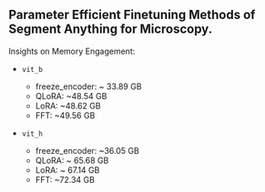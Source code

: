 ## Parameter Efficient Finetuning Methods of Segment Anything for Microscopy.

Insights on Memory Engagement:
- `vit_b`
    - freeze_encoder: ~ 33.89 GB
    - QLoRA: ~48.54 GB
    - LoRA: ~48.62 GB
    - FFT: ~49.56 GB

- `vit_h`
    - freeze_encoder: ~36.05 GB
    - QLoRA: ~ 65.68 GB
    - LoRA: ~ 67.14 GB
    - FFT: ~72.34 GB

